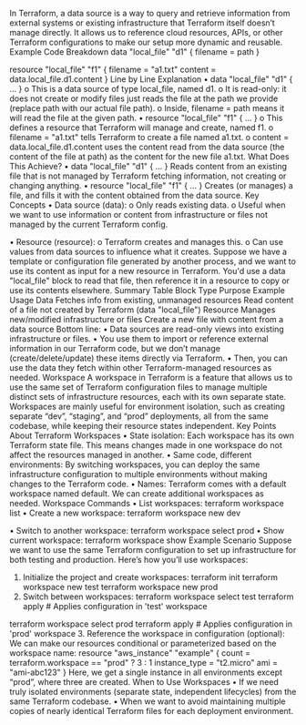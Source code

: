 In Terraform, a data source is a way to query and retrieve information from external systems or existing infrastructure that Terraform itself doesn’t manage directly. It allows us to reference cloud resources, APIs, or other Terraform configurations to make our setup more dynamic and reusable.
Example Code Breakdown
data "local_file" "d1" {
  filename = path
}

resource "local_file" "f1" {
  filename = "a1.txt"
  content  = data.local_file.d1.content
}
Line by Line Explanation
•	data "local_file" "d1" { ... }
o	This is a data source of type local_file, named d1.
o	It is read-only: it does not create or modify files just reads the file at the path we provide (replace path with our actual file path).
o	Inside, filename = path means it will read the file at the given path.
•	resource "local_file" "f1" { ... }
o	This defines a resource that Terraform will manage and create, named f1.
o	filename = "a1.txt" tells Terraform to create a file named a1.txt.
o	content = data.local_file.d1.content uses the content read from the data source (the content of the file at path) as the content for the new file a1.txt.
What Does This Achieve?
•	data "local_file" "d1" { ... }
Reads content from an existing file that is not managed by Terraform fetching information, not creating or changing anything.
•	resource "local_file" "f1" { ... }
Creates (or manages) a file, and fills it with the content obtained from the data source.
Key Concepts
•	Data source (data):
o	Only reads existing data.
o	Useful when we want to use information or content from infrastructure or files not managed by the current Terraform config.

•	Resource (resource):
o	Terraform creates and manages this.
o	Can use values from data sources to influence what it creates.
Suppose we have a template or configuration file generated by another process, and we want to use its content as input for a new resource in Terraform. You'd use a data "local_file" block to read that file, then reference it in a resource to copy or use its contents elsewhere.
Summary Table
Block Type	Purpose	Example Usage
Data	Fetches info from existing, unmanaged resources	Read content of a file not created by Terraform (data "local_file")
Resource	Manages new/modified infrastructure or files	Create a new file with content from a data source
Bottom line:
•	Data sources are read-only views into existing infrastructure or files.
•	You use them to import or reference external information in our Terraform code, but we don’t manage (create/delete/update) these items directly via Terraform.
•	Then, you can use the data they fetch within other Terraform-managed resources as needed.
Workspace
A workspace in Terraform is a feature that allows us to use the same set of Terraform configuration files to manage multiple distinct sets of infrastructure resources, each with its own separate state. Workspaces are mainly useful for environment isolation, such as creating separate “dev”, “staging”, and “prod” deployments, all from the same codebase, while keeping their resource states independent.
Key Points About Terraform Workspaces
•	State isolation: Each workspace has its own Terraform state file. This means changes made in one workspace do not affect the resources managed in another.
•	Same code, different environments: By switching workspaces, you can deploy the same infrastructure configuration to multiple environments without making changes to the Terraform code.
•	Names: Terraform comes with a default workspace named default. We can create additional workspaces as needed.
Workspace Commands
•	List workspaces:
terraform workspace list
•	Create a new workspace:
terraform workspace new dev

•	Switch to another workspace:
terraform workspace select prod
•	Show current workspace:
terraform workspace show
Example Scenario
Suppose we want to use the same Terraform configuration to set up infrastructure for both testing and production. Here’s how you’ll use workspaces:
1.	Initialize the project and create workspaces:
terraform init
terraform workspace new test
terraform workspace new prod
2.	Switch between workspaces:
terraform workspace select test
terraform apply   # Applies configuration in 'test' workspace

terraform workspace select prod
terraform apply   # Applies configuration in 'prod' workspace
3.	Reference the workspace in configuration (optional):
We can make our resources conditional or parameterized based on the workspace name:
resource "aws_instance" "example" {
  count         = terraform.workspace == "prod" ? 3 : 1
  instance_type = "t2.micro"
  ami           = "ami-abc123"
}
Here, we get a single instance in all environments except “prod”, where three are created.
When to Use Workspaces
•	If we need truly isolated environments (separate state, independent lifecycles) from the same Terraform codebase.
•	When we want to avoid maintaining multiple copies of nearly identical Terraform files for each deployment environment.

